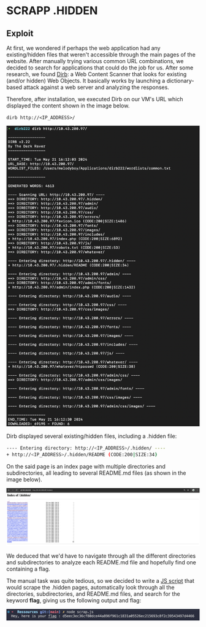 # SCRAPP .HIDDEN

## Exploit

At first, we wondered if perhaps the web application had any existing/hidden files that weren't accessible through the main pages of the website. After manually trying various common URL combinations, we decided to search for applications that could do the job for us. After some research, we found [Dirb](https://www.kali.org/tools/dirb/): a Web Content Scanner that looks for existing (and/or hidden) Web Objects. It basically works by launching a dictionary-based attack against a web server and analyzing the responses.

Therefore, after installation, we executed Dirb on our VM's URL which displayed the content shown in the image below.

```
dirb http://<IP_ADDRESS>/ 
```

![Dirb](ScreenshotDirb.png)

Dirb displayed several existing/hidden files, including a .hidden file:
```sh
---- Entering directory: http://<IP_ADDRESS>/.hidden/ ----
+ http://<IP_ADDRESS>/.hidden/README (CODE:200|SIZE:34)    
```

On the said page is an index page with multiple directories and subdirectories, all leading to several README.md files (as shown in the image below).

![Hidden](ScreenshotHidden.png)

We deduced that we'd have to navigate through all the different directories and subdirectories to analyze each README.md file and hopefully find one containing a flag. 

The manual task was quite tedious, so we decided to write a [JS script](./scrap.js) that would scrape the .hidden pages, automatically look through all the directories, subdirectories, and README.md files, and search for the keyword **flag**, giving us the following output and flag:

![Flag](ScreenshotFlag.png)

